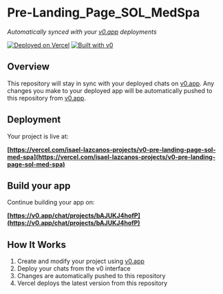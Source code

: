 # Pre-Landing_Page_SOL_MedSpa

*Automatically synced with your [v0.app](https://v0.app) deployments*

[![Deployed on Vercel](https://img.shields.io/badge/Deployed%20on-Vercel-black?style=for-the-badge&logo=vercel)](https://vercel.com/isael-lazcanos-projects/v0-pre-landing-page-sol-med-spa)
[![Built with v0](https://img.shields.io/badge/Built%20with-v0.app-black?style=for-the-badge)](https://v0.app/chat/projects/bAJUKJ4hofP)

## Overview

This repository will stay in sync with your deployed chats on [v0.app](https://v0.app).
Any changes you make to your deployed app will be automatically pushed to this repository from [v0.app](https://v0.app).

## Deployment

Your project is live at:

**[https://vercel.com/isael-lazcanos-projects/v0-pre-landing-page-sol-med-spa](https://vercel.com/isael-lazcanos-projects/v0-pre-landing-page-sol-med-spa)**

## Build your app

Continue building your app on:

**[https://v0.app/chat/projects/bAJUKJ4hofP](https://v0.app/chat/projects/bAJUKJ4hofP)**

## How It Works

1. Create and modify your project using [v0.app](https://v0.app)
2. Deploy your chats from the v0 interface
3. Changes are automatically pushed to this repository
4. Vercel deploys the latest version from this repository